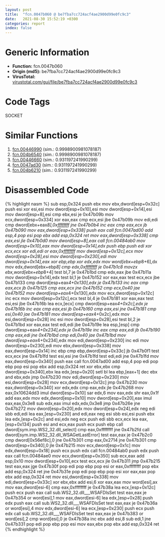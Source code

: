 ```yaml
---
layout: post
title:  "fcn.0047b060 @ be7fba7cc724acf4ae2900d99e0fc9c3"
date:   2021-08-30 15:52:19 +0300
categories: report
index: false
---
```


# Generic Information
- **Function:** fcn.0047b060
- **Origin (md5):** be7fba7cc724acf4ae2900d99e0fc9c3
- **VirusTotal:** [virustotal.com/gui/file/be7fba7cc724acf4ae2900d99e0fc9c3][virustotal_ref]

# Code Tags
<span class="tag" id="SOCKET">SOCKET</span>


# Similar Functions

1. [fcn.00446990][similar_1_ref] (sim.: 0.9998900981078187)
2. [fcn.004b6540][similar_2_ref] (sim.: 0.9998900981078187)
3. [fcn.00446660][similar_3_ref] (sim.: 0.931197241990299)
4. [fcn.0047ad30][similar_4_ref] (sim.: 0.931197241990299)
5. [fcn.004b6210][similar_5_ref] (sim.: 0.931197241990299)


# Disassembled Code

{% highlight nasm %}
sub esp,0x324
push ebx
mov ebx,dword[esp+0x32c]
push esi
xor esi,esi
mov dword[esp+0x10],esi
mov dword[esp+0x14],esi
mov dword[esp+8],esi
cmp ebx,esi
je 0x47b09b
mov ecx,dword[esp+0x334]
xor eax,eax
cmp ecx,esi
jbe 0x47b09b
mov edi,edi
cmp dword[ebx+eax*8],0xffffffff
jne 0x47b0b4
inc eax
cmp eax,ecx
jb 0x47b090
mov eax,dword[esp+0x338]
push eax
call fcn.0047ad00
add esp,4
pop esi
pop ebx
add esp,0x324
ret
mov eax,dword[esp+0x338]
cmp eax,esi
jle 0x47b0d0
mov dword[esp+8],eax
call fcn.00484ab0
mov dword[esp+0x10],eax
mov dword[esp+0x14],edx
push ebp
push edi
xor ecx,ecx
xor edi,edi
or eax,0xffffffff
mov dword[esp+0x12c],ecx
mov dword[esp+0x28],esi
mov dword[esp+0x230],edi
mov dword[esp+0x14],eax
xor ebp,ebp
xor edx,edx
mov word[ebx+ebp*8+6],dx
mov edx,dword[ebx+ebp*8]
cmp edx,0xffffffff
je 0x47b1c8
movzx ebx,word[ebx+ebp*8+4]
test bl,7
je 0x47b1bd
cmp edx,eax
jbe 0x47b11a
mov dword[esp+0x14],edx
test bl,1
je 0x47b152
xor eax,eax
test ecx,ecx
jbe 0x47b133
cmp dword[esp+eax*4+0x130],edx
je 0x47b133
inc eax
cmp eax,ecx
jb 0x47b125
cmp eax,ecx
jne 0x47b152
cmp ecx,0x40
jae 0x47b152
mov dword[esp+eax*4+0x130],edx
mov ecx,dword[esp+0x12c]
inc ecx
mov dword[esp+0x12c],ecx
test bl,4
je 0x47b181
xor eax,eax
test esi,esi
jbe 0x47b16b
lea ecx,[ecx]
cmp dword[esp+eax*4+0x2c],edx
je 0x47b16b
inc eax
cmp eax,esi
jb 0x47b160
cmp eax,esi
jne 0x47b181
cmp esi,0x40
jae 0x47b181
mov dword[esp+eax*4+0x2c],edx
mov esi,dword[esp+0x28]
inc esi
mov dword[esp+0x28],esi
test bl,2
je 0x47b1bd
xor eax,eax
test edi,edi
jbe 0x47b19e
lea esp,[esp]
cmp dword[esp+eax*4+0x234],edx
je 0x47b19e
inc eax
cmp eax,edi
jb 0x47b190
cmp eax,edi
jne 0x47b1bd
cmp edi,0x40
jae 0x47b1bd
mov dword[esp+eax*4+0x234],edx
mov edi,dword[esp+0x230]
inc edi
mov dword[esp+0x230],edi
mov ebx,dword[esp+0x338]
mov eax,dword[esp+0x14]
inc ebp
cmp ebp,dword[esp+0x33c]
jb 0x47b0f1
test ecx,ecx
jne 0x47b1fd
test esi,esi
jne 0x47b1fd
test edi,edi
jne 0x47b1fd
mov eax,dword[esp+0x340]
push eax
call fcn.0047ad00
add esp,4
pop edi
pop ebp
pop esi
pop ebx
add esp,0x324
ret
xor ebx,ebx
cmp dword[esp+0x340],ebx
lea edx,[esp+0x20]
setl bl
lea ebp,[eax+1]
dec ebx
and ebx,edx
jmp 0x47b230
mov edi,dword[esp+0x230]
mov esi,dword[esp+0x28]
mov ecx,dword[esp+0x12c]
jmp 0x47b230
mov eax,dword[esp+0x340]
xor edx,edx
cmp eax,edx
jle 0x47b268
mov eax,0x10624dd3
imul dword[esp+0x10]
sar edx,6
mov eax,edx
shr eax,0x1f
add eax,edx
mov edx,dword[esp+0x10]
mov dword[esp+0x20],eax
imul eax,eax,0x3e8
sub edx,eax
imul edx,edx,0x3e8
jmp 0x47b26e
jne 0x47b272
mov dword[esp+0x20],edx
mov dword[esp+0x24],edx
neg edi
sbb edi,edi
lea eax,[esp+0x230]
and edi,eax
neg esi
sbb esi,esi
push ebx
lea edx,[esp+0x2c]
and esi,edx
neg ecx
push edi
sbb ecx,ecx
lea eax,[esp+0x134]
push esi
and ecx,eax
push ecx
push ebp
call dword[sym.imp.WS2_32.dll_select]
cmp eax,0xffffffff
jne 0x47b2fd
call dword[sym.imp.WS2_32.dll_WSAGetLastError]
test eax,eax
je 0x47b2c0
cmp dword[0x56ef8c],0
jne 0x47b301
cmp eax,0x2714
jne 0x47b301
cmp dword[esp+0x340],0
jle 0x47b215
mov ecx,dword[esp+0x1c]
mov edx,dword[esp+0x18]
push ecx
push edx
call fcn.00484ab0
push edx
push eax
call fcn.00484ae0
mov ecx,dword[esp+0x350]
sub ecx,eax
add esp,0x10
mov dword[esp+0x10],ecx
test ecx,ecx
jle 0x47b311
jmp 0x47b215
test eax,eax
jge 0x47b30f
pop edi
pop ebp
pop esi
or eax,0xffffffff
pop ebx
add esp,0x324
ret
jne 0x47b31e
pop edi
pop ebp
pop esi
xor eax,eax
pop ebx
add esp,0x324
ret
mov esi,dword[esp+0x338]
mov edi,dword[esp+0x33c]
xor ebx,ebx
add esi,6
xor eax,eax
mov word[esi],ax
mov eax,dword[esi-6]
cmp eax,0xffffffff
je 0x47b38a
lea ecx,[esp+0x12c]
push ecx
push eax
call sub.WS2_32.dll___WSAFDIsSet
test eax,eax
je 0x47b354
or word[esi],1
mov eax,dword[esi-6]
lea edx,[esp+0x28]
push edx
push eax
call sub.WS2_32.dll___WSAFDIsSet
test eax,eax
je 0x47b36a
or word[esi],4
mov edx,dword[esi-6]
lea ecx,[esp+0x230]
push ecx
push edx
call sub.WS2_32.dll___WSAFDIsSet
test eax,eax
je 0x47b383
or word[esi],2
cmp word[esi],0
je 0x47b38a
inc ebx
add esi,8
sub edi,1
jne 0x47b331
pop edi
pop ebp
pop esi
mov eax,ebx
pop ebx
add esp,0x324
ret
{% endhighlight %}


[similar_1_ref]: /report/fcn.00446990@289859175c221b107317af7727d26c17
[similar_2_ref]: /report/fcn.004b6540@279a61b1e76da49531f1f16fd1102a2d
[similar_3_ref]: /report/fcn.00446660@289859175c221b107317af7727d26c17
[similar_4_ref]: /report/fcn.0047ad30@be7fba7cc724acf4ae2900d99e0fc9c3
[similar_5_ref]: /report/fcn.004b6210@279a61b1e76da49531f1f16fd1102a2d
[virustotal_ref]: https://www.virustotal.com/gui/file/be7fba7cc724acf4ae2900d99e0fc9c3